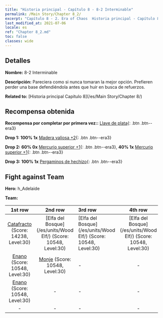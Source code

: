 ```yaml
---
title: "Historia principal - Capítulo 8 - 8-2 Interminable"
permalink: /Main Story/Chapter 8_2/
excerpt: "Capítulo 8 - 2. Era of Chaos  Historia principal - Capítulo 8_2. 8-2 Interminable"
last_modified_at: 2021-07-06
locale: es
ref: "Chapter 8_2.md"
toc: false
classes: wide
---
```


## Detalles

 **Nombre:** 8-2 Interminable

 **Descripción:** Pareciera como si nunca tomaran la mejor opción. Prefieren perder una base defendiéndola antes que huir en busca de refuerzos.

 **Related to:** [Historia principal Capítulo 8](/es/Main Story/Chapter 8/)

## Recompensa obtenida

 **Recompensa por completar por primera vez::** [Llave de plata](/ItemsES/con_693/){: .btn .btn--era3}

 **Drop 1:** **100% 1x** [Madera valiosa +2](/ItemsES/mat_27/){: .btn .btn--era3}

 **Drop 2:** **60% 0x** [Mercurio superior +1](/ItemsES/mat_21/){: .btn .btn--era3}, **40% 1x** [Mercurio superior +1](/ItemsES/mat_21/){: .btn .btn--era3}

 **Drop 3:** **100% 1x** [Pergaminos de hechizo](/ItemsES/con_694/){: .btn .btn--era3}


## Fight against Team
 **Hero:** h_Adelaide

 **Team:**


  | 1st row | 2nd row | 3rd row | 4th row |
  |:----:|:----:|:----|:----:|
  | [Catafracto](/es/units/Cavalier/) (Score: 14238, Level:30)  | [Elfa del Bosque](/es/units/Wood Elf/) (Score: 10548, Level:30)  | [Elfa del Bosque](/es/units/Wood Elf/) (Score: 10548, Level:30)  | [Elfa del Bosque](/es/units/Wood Elf/) (Score: 10548, Level:30)  |
  | [Enano](/es/units/Dwarf/) (Score: 10548, Level:30)  | [Monje](/es/units/Monk/) (Score: 10548, Level:30)  | - | - |
  | [Enano](/es/units/Dwarf/) (Score: 10548, Level:30)  | - | - | - |
  | - | - | - | - |


